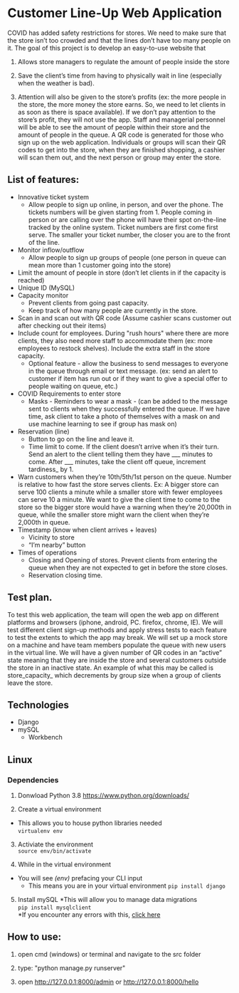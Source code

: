 # Customer Line-Up Web Application
COVID has added safety restrictions for stores. We need to make sure that the store
isn’t too crowded and that the lines don’t have too many people on it. The goal of this
project is to develop an easy-to-use website that
1. Allows store managers to regulate the amount of people inside the store

2. Save the client’s time from having to physically wait in line (especially when the
weather is bad). 
3. Attention will also be given to the store’s profits (ex: the more people in the store, the
more money the store earns. So, we need to let clients in as soon as there is space
available). If we don’t pay attention to the store’s profit, they will not use the app. Staff
and managerial personnel will be able to see the amount of people within their store and
the amount of people in the queue. A QR code is generated for those who sign up on
the web application. Individuals or groups will scan their QR codes to get into the store,
when they are finished shopping, a cashier will scan them out, and the next person or
group may enter the store.

## List of features:
* Innovative ticket system
	* Allow people to sign up online, in person, and over the phone. The tickets
	numbers will be given starting from 1. People coming in person or are calling
	over the phone will have their spot on-the-line tracked by the online system.
	Ticket numbers are first come first serve. The smaller your ticket number, the
	closer you are to the front of the line.
* Monitor inflow/outflow
	* Allow people to sign up groups of people (one person in queue can mean more
than 1 customer going into the store)
* Limit the amount of people in store (don’t let clients in if the capacity is reached)
* Unique ID (MySQL)
* Capacity monitor
	* Prevent clients from going past capacity.
	* Keep track of how many people are currently in the store.
* Scan in and scan out with QR code (Assume cashier scans customer out after checking out their items)
* Include count for employees. During "rush hours" where there are more
clients, they also need more staff to accommodate them (ex: more
employees to restock shelves). Include the extra staff in the store capacity.
	* Optional feature - allow the business to send messages to everyone in the
queue through email or text message. (ex: send an alert to customer if
item has run out or if they want to give a special offer to people waiting on
queue, etc.)
* COVID Requirements to enter store
	* Masks - Reminders to wear a mask - (can be added to the message sent
to clients when they successfully entered the queue. If we have time, ask
client to take a photo of themselves with a mask on and use machine
learning to see if group has mask on)
* Reservation (line)
	* Button to go on the line and leave it.
	* Time limit to come. If the client doesn’t arrive when it’s their turn. Send an
alert to the client telling them they have ___ minutes to come. After ___
minutes, take the client off queue, increment tardiness_ by 1.
* Warn customers when they’re 10th/5th/1st person on the queue. Number
is relative to how fast the store serves clients. Ex: A bigger store can serve
100 clients a minute while a smaller store with fewer employees can serve
10 a minute. We want to give the client time to come to the store so the
bigger store would have a warning when they’re 20,000th in queue, while
the smaller store might warn the client when they’re 2,000th in queue.
* Timestamp (know when client arrives + leaves)
	* Vicinity to store
	* “I’m nearby” button
* Times of operations
	* Closing and Opening of stores. Prevent clients from entering the queue
when they are not expected to get in before the store closes.
	* Reservation closing time.

## Test plan.
To test this web application, the team will open the web app on different platforms and browsers
(iphone, android, PC. firefox, chrome, IE). We will test different client sign-up methods and
apply stress tests to each feature to test the extents to which the app may break. We will set up
a mock store on a machine and have team members populate the queue with new users in the
virtual line. We will have a given number of QR codes in an “active” state meaning that they are
inside the store and several customers outside the store in an inactive state. An example of
what this may be called is store_capacity_ which decrements by group size when a group of
clients leave the store.


## Technologies 
* Django
* mySQL 
    * Workbench

## Linux 
### Dependencies
1. Donwload Python 3.8 
<https://www.python.org/downloads/>

2. Create a virtual environment
* This allows you to house python libraries needed\
```virtualenv env```

3. Activiate the environment\
```source env/bin/activate```

4. While in the virtual environment 
* You will see *(env)* prefacing your CLI input
    * This means you are in your virtual environment 
```pip install django```    

5. Install mySQL
*This will allow you to manage data migrations\
```pip install mysqlclient```\
*If you encounter any errors with this, [click here](https://stackoverflow.com/questions/35190465/virtualenvpython3-4-pip-install-mysqlclient-error)

## How to use:

1. open cmd (windows) or terminal and navigate to the src folder

2. type: "python manage.py runserver"

3. open http://127.0.0.1:8000/admin or http://127.0.0.1:8000/hello
